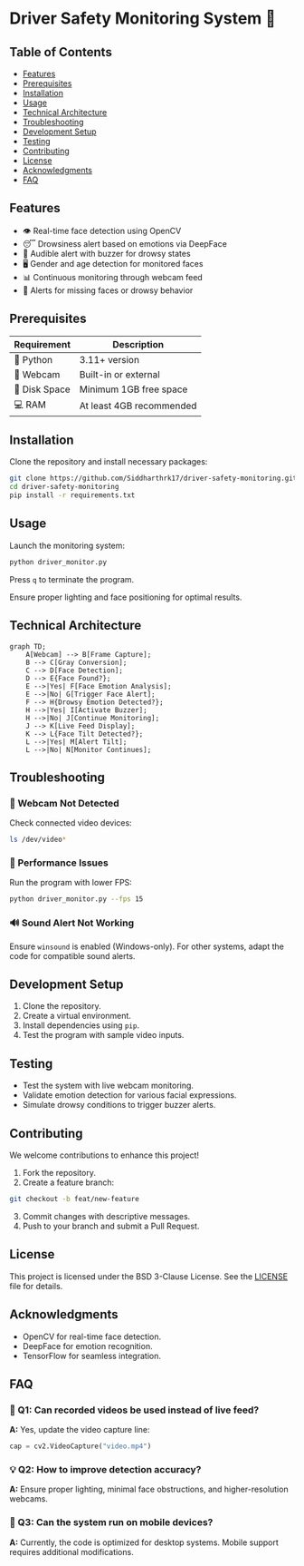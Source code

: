 # Driver Safety Monitoring System 🚦

## Table of Contents
- [Features](#features)
- [Prerequisites](#prerequisites)
- [Installation](#installation)
- [Usage](#usage)
- [Technical Architecture](#technical-architecture)
- [Troubleshooting](#troubleshooting)
- [Development Setup](#development-setup)
- [Testing](#testing)
- [Contributing](#contributing)
- [License](#license)
- [Acknowledgments](#acknowledgments)
- [FAQ](#faq)

## Features
- 👁️ Real-time face detection using OpenCV
- 😴 Drowsiness alert based on emotions via DeepFace
- 🔔 Audible alert with buzzer for drowsy states
- 🖥️ Gender and age detection for monitored faces
- 📊 Continuous monitoring through webcam feed
- 🚨 Alerts for missing faces or drowsy behavior

## Prerequisites

| Requirement   | Description |
|--------------|-------------|
| 🐍 Python    | 3.11+ version |
| 📸 Webcam    | Built-in or external |
| 💾 Disk Space | Minimum 1GB free space |
| 💻 RAM       | At least 4GB recommended |

## Installation
Clone the repository and install necessary packages:

```bash
git clone https://github.com/Siddharthrk17/driver-safety-monitoring.git
cd driver-safety-monitoring
pip install -r requirements.txt
```

## Usage
Launch the monitoring system:

```bash
python driver_monitor.py
```

Press `q` to terminate the program.

Ensure proper lighting and face positioning for optimal results.

## Technical Architecture

```mermaid
graph TD;
    A[Webcam] --> B[Frame Capture];
    B --> C[Gray Conversion];
    C --> D[Face Detection];
    D --> E{Face Found?};
    E -->|Yes| F[Face Emotion Analysis];
    E -->|No| G[Trigger Face Alert];
    F --> H{Drowsy Emotion Detected?};
    H -->|Yes| I[Activate Buzzer];
    H -->|No| J[Continue Monitoring];
    J --> K[Live Feed Display];
    K --> L{Face Tilt Detected?};
    L -->|Yes| M[Alert Tilt];
    L -->|No| N[Monitor Continues];
```

## Troubleshooting

### 🎥 Webcam Not Detected
Check connected video devices:

```bash
ls /dev/video*
```

### 🐌 Performance Issues
Run the program with lower FPS:

```bash
python driver_monitor.py --fps 15
```

### 🔊 Sound Alert Not Working
Ensure `winsound` is enabled (Windows-only). For other systems, adapt the code for compatible sound alerts.

## Development Setup
1. Clone the repository.
2. Create a virtual environment.
3. Install dependencies using `pip`.
4. Test the program with sample video inputs.

## Testing
- Test the system with live webcam monitoring.
- Validate emotion detection for various facial expressions.
- Simulate drowsy conditions to trigger buzzer alerts.

## Contributing
We welcome contributions to enhance this project!

1. Fork the repository.
2. Create a feature branch:

```bash
git checkout -b feat/new-feature
```

3. Commit changes with descriptive messages.
4. Push to your branch and submit a Pull Request.

## License
This project is licensed under the BSD 3-Clause License. See the [LICENSE](LICENSE) file for details.

## Acknowledgments
- OpenCV for real-time face detection.
- DeepFace for emotion recognition.
- TensorFlow for seamless integration.

## FAQ

### 🎥 Q1: Can recorded videos be used instead of live feed?
**A:** Yes, update the video capture line:

```python
cap = cv2.VideoCapture("video.mp4")
```

### 💡 Q2: How to improve detection accuracy?
**A:** Ensure proper lighting, minimal face obstructions, and higher-resolution webcams.

### 📱 Q3: Can the system run on mobile devices?
**A:** Currently, the code is optimized for desktop systems. Mobile support requires additional modifications.
